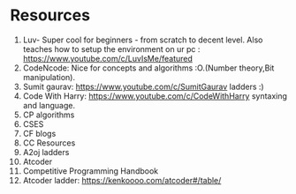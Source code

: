 # Resources
1. Luv- Super cool for beginners - from scratch to decent level. Also teaches how to setup the environment on ur pc : https://www.youtube.com/c/LuvIsMe/featured
2. CodeNcode: Nice for concepts and algorithms :O.(Number theory,Bit manipulation). 
3. Sumit gaurav: https://www.youtube.com/c/SumitGaurav ladders :)
4. Code With Harry: https://www.youtube.com/c/CodeWithHarry syntaxing and language.  
5. CP algorithms
6. CSES
7. CF blogs
8. CC Resources
9. A2oj ladders
10. Atcoder 
11. Competitive Programming Handbook
12. Atcoder ladder: https://kenkoooo.com/atcoder#/table/
